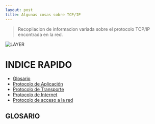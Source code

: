 ```yaml
---
layout: post
title: Algunas cosas sobre TCP/IP
---
```


> Recopilacion de informacion variada sobre el protocolo TCP/IP encontrada en la red.



![LAYER](https://github.com/room29/room92.github.io/blob/master/ass/slide-3.jpg)



# INDICE RAPIDO

- [Glosario](#glosario)
- [Protocolo de Aplicación]()
- [Protocolo de Transporte]()
- [Protocolo de Internet]()
- [Protocolo de acceso a la red]()


## GLOSARIO





